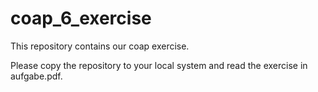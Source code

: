 # coap_6_exercise

This repository contains our coap exercise.

Please copy the repository to your local system and read the exercise in aufgabe.pdf.

